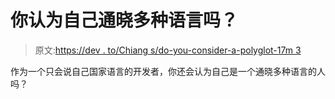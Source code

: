 # 你认为自己通晓多种语言吗？

> 原文:[https://dev . to/Chiang s/do-you-consider-a-polyglot-17m 3](https://dev.to/chiangs/do-you-consider-yourself-a-polyglot-17m3)

作为一个只会说自己国家语言的开发者，你还会认为自己是一个通晓多种语言的人吗？